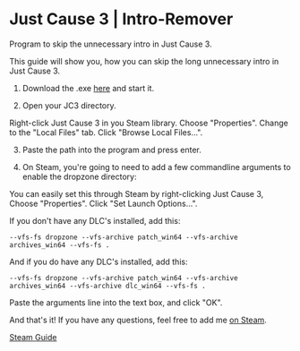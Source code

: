 # Just Cause 3 | Intro-Remover
Program to skip the unnecessary intro in Just Cause 3.

This guide will show you, how you can skip the long unnecessary intro in Just Cause 3.

1. Download the .exe [here](https://github.com/aveniir/Just-Cause-3-Intro-Remover/releases) and start it.

2. Open your JC3 directory.

Right-click Just Cause 3 in you Steam library.
Choose "Properties".
Change to the "Local Files" tab.
Click "Browse Local Files...".

3. Paste the path into the program and press enter.

4. On Steam, you're going to need to add a few commandline arguments to enable the dropzone directory:

You can easily set this through Steam by right-clicking Just Cause 3,
Choose "Properties".
Click "Set Launch Options...".

If you don't have any DLC's installed, add this:  

`--vfs-fs dropzone --vfs-archive patch_win64 --vfs-archive archives_win64 --vfs-fs .`

And if you do have any DLC's installed, add this:  

`--vfs-fs dropzone --vfs-archive patch_win64 --vfs-archive archives_win64 --vfs-archive dlc_win64 --vfs-fs .`

Paste the arguments line into the text box, and click "OK".

And that's it!
If you have any questions, feel free to add me [on Steam](https://steamcommunity.com/id/aveniir/).

[Steam Guide](https://steamcommunity.com/sharedfiles/filedetails/?id=570542665)
